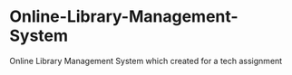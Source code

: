 # Online-Library-Management-System
Online Library Management System which created for a tech assignment
